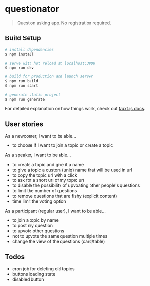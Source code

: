 # questionator

> Question asking app. No registration required.

## Build Setup

```bash
# install dependencies
$ npm install

# serve with hot reload at localhost:3000
$ npm run dev

# build for production and launch server
$ npm run build
$ npm run start

# generate static project
$ npm run generate
```

For detailed explanation on how things work, check out [Nuxt.js docs](https://nuxtjs.org).

## User stories

As a newcomer, I want to be able...
- to choose if I want to join a topic or create a topic

As a speaker, I want to be able...
- to create a topic and give it a name
- to give a topic a custom (uniq) name that will be used in url 
- to copy the topic url with a click
- to ask for a short url of my topic url
- to disable the possibility of upvoating other people's questions
- to limit the number of questions 
- to remove questions that are fishy (explicit content)
- time limit the voting option

As a participant (regular user), I want to be able...
- to join a topic by name
- to post my question
- to upvote other questions
- not to upvote the same question multiple times
- change the view of the questions (card/table)

## Todos
- cron job for deleting old topics
- buttons loading state
- disabled button
